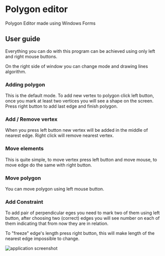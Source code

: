 ﻿# Polygon editor

Polygon Editor made using Windows Forms

## User guide

Everything you can do with this program can be achieved using only left and right mouse buttons.

On the right side of window you can change mode and drawing lines algorithm.

### Adding polygon

This is the default mode. To add new vertex to polygon click left button, 
once you mark at least two vertices you will see a shape on the screen.
Press right button to add last edge and finish polygon.

### Add / Remove vertex

When you press left button new vertex will be added in the middle of nearest edge. 
Right click will remove nearest vertex.

### Move elements

This is quite simple, to move vertex press left button and move mouse, to move edge do the same with right button.

### Move polygon

You can move polygon using left mouse button.

### Add Constraint 

To add pair of perpendicular eges you need to mark two of them using left button, 
after choosing two (correct) edges you will see number on each of them indicating that from now they
are in relation. 

To "freeze" edge's length press right button, this will make length of the nearest edge impossible to change.

![application screenshot](../images/simple.png "application screenshot")